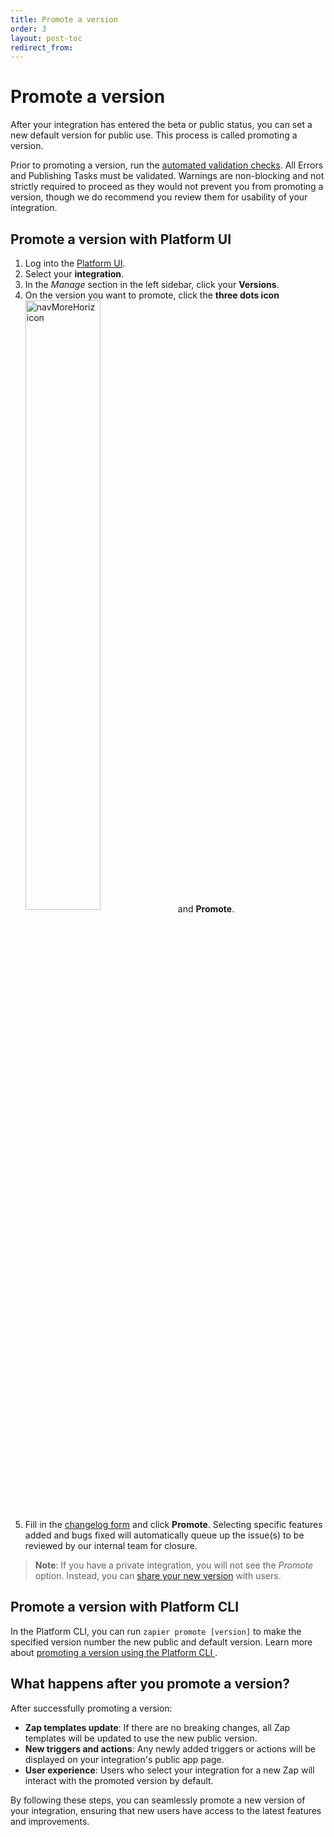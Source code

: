 ```yaml
---
title: Promote a version
order: 3
layout: post-toc
redirect_from: 
---
```

# Promote a version

After your integration has entered the beta or public status, you can set a new default version for public use. This process is called promoting a version.

Prior to promoting a version, run the [automated validation checks](https://platform.zapier.com/publish/integration-checks-reference). All Errors and Publishing Tasks must be validated. Warnings are non-blocking and not strictly required to proceed as they would not prevent you from promoting a version, though we do recommend you review them for usability of your integration.

## Promote a version with Platform UI 

1. Log into the [Platform UI](https://zapier.com/app/developer).
2. Select your **integration**. 
3. In the *Manage* section in the left sidebar, click your **Versions**.  
4. On the version you want to promote, click the **three dots icon** <img style="vertical-align: middle;" src="https://cdn.zappy.app/2ee11c82946187818a9622c4b4bf65bc.png" alt="navMoreHoriz icon" width="50%"> and **Promote**.
5. Fill in the [changelog form](https://platform.zapier.com/manage/user-feedback#3-close-resolved-issues) and click **Promote**. Selecting specific features added and bugs fixed will automatically queue up the issue(s) to be reviewed by our internal team for closure.

> **Note**: If you have a private integration, you will not see the *Promote* option. Instead, you can [share your new version](https://platform.zapier.com/manage/share-integration) with users.

## Promote a version with Platform CLI

In the Platform CLI, you can run `zapier promote [version]` to make the specified version number the new public and default version. Learn more about [promoting a version using the Platform CLI ](https://github.com/zapier/zapier-platform/blob/main/packages/cli/README.md#promoting-an-app-version).


## What happens after you promote a version?

After successfully promoting a version:

- **Zap templates update**: If there are no breaking changes, all Zap templates will be updated to use the new public version.
- **New triggers and actions**: Any newly added triggers or actions will be displayed on your integration's public app page.
- **User experience**: Users who select your integration for a new Zap will interact with the promoted version by default.

By following these steps, you can seamlessly promote a new version of your integration, ensuring that new users have access to the latest features and improvements.